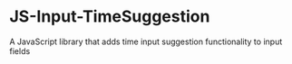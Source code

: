 # JS-Input-TimeSuggestion
A JavaScript library that adds time input suggestion functionality to input fields
